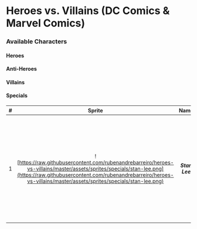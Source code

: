 # Heroes vs. Villains (DC Comics & Marvel Comics)

### Available Characters

#### Heroes

#### Anti-Heroes

#### Villains

#### Specials
| #  | Sprite  | Name      | Stamina | Intelligence | Power   | Speed   | Description |
|:--:|:-------:|:---------:|:-------:|:------------:|:-------:|:-------:|:-----------:|
| 1  | ![https://raw.githubusercontent.com/rubenandrebarreiro/heroes-vs-villains/master/assets/sprites/specials/stan-lee.png](https://raw.githubusercontent.com/rubenandrebarreiro/heroes-vs-villains/master/assets/sprites/specials/stan-lee.png)       | **_Stan Lee_**  | N/A     | N/A          | N/A     | N/A      | ```` The Marvel Comics' primary creative leader. This special character can end the game, at anytime, causing the redemption or destruction of the world! ```` |
